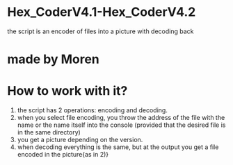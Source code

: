 # Hex_CoderV4.1-Hex_CoderV4.2
the script is an encoder of files into a picture with decoding back
# made by Moren
# How to work with it?
1) the script has 2 operations: encoding and decoding.
2) when you select file encoding, you throw the address of the file with the name or the name itself into the console (provided that the desired file is in the same directory)
3) you get a picture depending on the version.
4) when decoding everything is the same, but at the output you get a file encoded in the picture{as in 2)}
